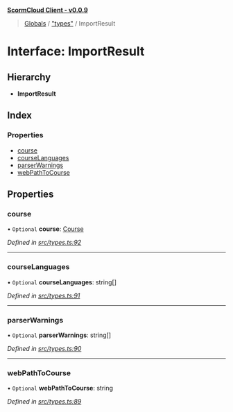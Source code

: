 **[ScormCloud Client - v0.0.9](../README.md)**

> [Globals](../globals.md) / ["types"](../modules/_types_.md) / ImportResult

# Interface: ImportResult

## Hierarchy

- **ImportResult**

## Index

### Properties

- [course](_types_.importresult.md#course)
- [courseLanguages](_types_.importresult.md#courselanguages)
- [parserWarnings](_types_.importresult.md#parserwarnings)
- [webPathToCourse](_types_.importresult.md#webpathtocourse)

## Properties

### course

• `Optional` **course**: [Course](_types_.course.md)

_Defined in [src/types.ts:92](https://github.com/distributhor/scormcloud-client/blob/1246aed/src/types.ts#L92)_

---

### courseLanguages

• `Optional` **courseLanguages**: string[]

_Defined in [src/types.ts:91](https://github.com/distributhor/scormcloud-client/blob/1246aed/src/types.ts#L91)_

---

### parserWarnings

• `Optional` **parserWarnings**: string[]

_Defined in [src/types.ts:90](https://github.com/distributhor/scormcloud-client/blob/1246aed/src/types.ts#L90)_

---

### webPathToCourse

• `Optional` **webPathToCourse**: string

_Defined in [src/types.ts:89](https://github.com/distributhor/scormcloud-client/blob/1246aed/src/types.ts#L89)_
